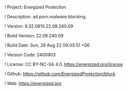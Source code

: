 ! Project: Energized Protection

! Description: ad.porn.malware blocking.

! Version: 6.32.0810.22.08.240.09

! Build Version: 22.08.240.09

! Build Date: Sun, 28 Aug 22 09:03:51 +06

! Version Code: 2400903

! License: CC BY-NC-SA 4.0, https://energized.pro/license

! Github: https://github.com/EnergizedProtection/block

! Web: https://energized.pro
